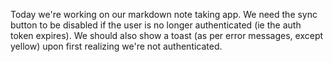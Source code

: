 
Today we're working on our markdown note taking app. We need the sync button to be disabled if the user is no longer authenticated (ie the auth token expires). We should also show a toast (as per error messages, except yellow) upon first realizing we're not authenticated.  